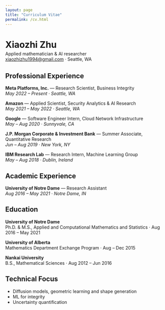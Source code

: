```yaml
---
layout: page
title: "Curriculum Vitae"
permalink: /cv.html
---
```


<div class="cv-header" style="margin-bottom:2rem">
  <h1 style="margin-bottom:0.2rem">Xiaozhi Zhu</h1>
  <p style="margin:0">Applied mathematician & AI researcher</p>
  <p style="margin:0"><a href="mailto:xiaozhizhu1994@gmail.com">xiaozhizhu1994@gmail.com</a> · Seattle, WA</p>
</div>

## Professional Experience

**Meta Platforms, Inc.** — Research Scientist, Business Integrity  
*May 2022 – Present · Seattle, WA*

**Amazon** — Applied Scientist, Security Analytics & AI Research  
*May 2021 – May 2022 · Seattle, WA*

**Google** — Software Engineer Intern, Cloud Network Infrastructure  
*May – Aug 2020 · Sunnyvale, CA*

**J.P. Morgan Corporate & Investment Bank** — Summer Associate, Quantitative Research  
*Jun – Aug 2019 · New York, NY*

**IBM Research Lab** — Research Intern, Machine Learning Group  
*May – Aug 2018 · Dublin, Ireland*

## Academic Experience

**University of Notre Dame** — Research Assistant  
*Aug 2016 – May 2021 · Notre Dame, IN*

## Education

**University of Notre Dame**  
Ph.D. & M.S., Applied and Computational Mathematics and Statistics · Aug 2016 – May 2021  

**University of Alberta**  
Mathematics Department Exchange Program · Aug – Dec 2015  

**Nankai University**  
B.S., Mathematical Sciences · Aug 2012 – Jun 2016  

## Technical Focus
- Diffusion models, geometric learning and shape generation
- ML for integrity
- Uncertainty quantification

